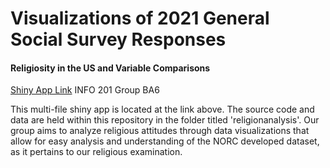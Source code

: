 # Visualizations of 2021 General Social Survey Responses
#### Religiosity in the US and Variable Comparisons

[Shiny App Link]()
INFO 201 Group BA6

This multi-file shiny app is located at the link above. The source code and data are held within this repository in the folder titled 'religionanalysis'. Our group aims to analyze religious attitudes through data visualizations that allow for easy analysis and understanding of the NORC developed dataset, as it pertains to our religious examination.   
